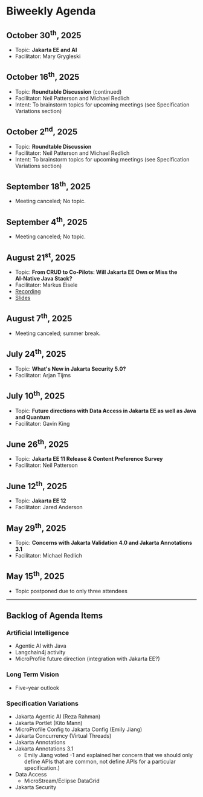 # Biweekly Agenda

## October 30<sup>th</sup>, 2025

* Topic: **Jakarta EE and AI**
* Facilitator: Mary Grygleski

## October 16<sup>th</sup>, 2025

* Topic: **Roundtable Discussion** (continued)
* Facilitator: Neil Patterson and Michael Redlich
* Intent: To brainstorm topics for upcoming meetings (see Specification Variations section)

## October 2<sup>nd</sup>, 2025

* Topic: **Roundtable Discussion**
* Facilitator: Neil Patterson and Michael Redlich
* Intent: To brainstorm topics for upcoming meetings (see Specification Variations section)

## September 18<sup>th</sup>, 2025

* Meeting canceled; No topic.

## September 4<sup>th</sup>, 2025

* Meeting canceled; No topic.


## August 21<sup>st</sup>, 2025

* Topic: **From CRUD to Co‑Pilots: Will Jakarta EE Own or Miss the AI‑Native Java Stack?**
* Facilitator: Markus Eisele
* [Recording](https://youtu.be/lipodiI0wqw)
* [Slides](https://github.com/jakartaee/jakartaee-future-directions/blob/main/transcripts/JakartaEE-FutureDirections-AI-Meets-Enterprise.pdf)

## August 7<sup>th</sup>, 2025

* Meeting canceled; summer break.

## July 24<sup>th</sup>, 2025

* Topic: **What's New in Jakarta Security 5.0?**
* Facilitator: Arjan Tijms

## July 10<sup>th</sup>, 2025

* Topic: **Future directions with Data Access in Jakarta EE as well as Java and Quantum**
* Facilitator: Gavin King
  
## June 26<sup>th</sup>, 2025

* Topic: **Jakarta EE 11 Release & Content Preference Survey**
* Facilitator: Neil Patterson

## June 12<sup>th</sup>, 2025

* Topic: **Jakarta EE 12**
* Facilitator: Jared Anderson

## May 29<sup>th</sup>, 2025

* Topic: **Concerns with Jakarta Validation 4.0 and Jakarta Annotations 3.1**
* Facilitator: Michael Redlich

## May 15<sup>th</sup>, 2025

* Topic postponed due to only three attendees

---

## Backlog of Agenda Items

### Artificial Intelligence

* Agentic AI with Java
* Langchain4j activity
* MicroProfile future direction (integration with Jakarta EE?)

### Long Term Vision

* Five-year outlook

### Specification Variations

* Jakarta Agentic AI (Reza Rahman)
* Jakarta Portlet (Kito Mann)
* MicroProfile Config to Jakarta Config (Emily Jiang)
* Jakarta Concurrency (Virtual Threads) 
* Jakarta Annotations
* Jakarta Annotations 3.1
  * Emily Jiang voted -1 and explained her concern that we should only define APIs that are common, not define APIs for a particular specification.)
* Data Access
  * MicroStream/Eclipse DataGrid
* Jakarta Security

